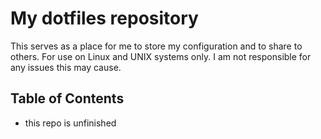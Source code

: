 # My dotfiles repository
This serves as a place for me to store my configuration and to share to others. For use on Linux and UNIX systems only. I am not responsible for any issues this may cause.

## Table of Contents
- this repo is unfinished

